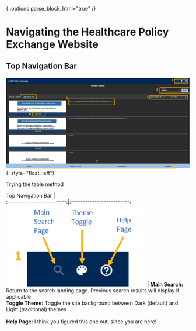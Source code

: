 {::options parse_block_html="true" /}

# Navigating the Healthcare Policy Exchange Website

## Top Navigation Bar
![test image](./images/MainPage_Labelled.png){: style="float: left"} 

Trying the table method


Top Navigation Bar             |  
:-------------------------:|:-------------------------:
![test image](./images/TopNav_Labelled.png)  |  **Main Search:** Return to the search landing page. Previous search results will display if applicable </br> **Toggle Theme:** Toggle the site background between Dark (default) and Light (traditional) themes </br> </br> **Help Page:** I think you figured this one out, since you are here!


